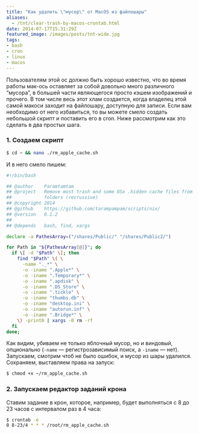 ```yaml
---
title: "Как удалить \"мусор\" от MacOS из файлошары"
aliases:
  - /tnt/clear-trash-by-macos-crontab.html
date: 2014-07-17T15:31:29Z
featured_image: /images/posts/tnt-wide.jpg
tags:
- bash
- cron
- linux
- macos
---
```


Пользователям этой ос должно быть хорошо известно, что во время работы мак-ось оставляет за собой довольно много различного “мусора”, в большей части являющегося просто кэшем изображений и прочего. В том числе весь этот хлам создается, когда владелец этой самой макоси заходит на файлошару, доступную для записи. Если вам необходимо от него избавиться, то вы можете смело создать небольшой скрипт и поставить его в cron. Ниже рассмотрим как это сделать в два простых шага.

<!--more-->

### 1. Создаем скрипт

```bash
$ cd ~ && nano ./rm_apple_cache.sh
```

И в него смело пишем:

```bash
#!/bin/bash

## @author    Paramtamtam
## @project   Remove most trash and some OSx .hidden cache files from
##            folders (recrussive)
## @copyright 2014
## @github    https://github.com/tarampampam/scripts/nix/
## @version   0.1.2
##
## @depends   bash, find, xargs

declare -a PathesArray=("/shares/Public/" "/shares/Public2/")

for Path in "${PathesArray[@]}"; do
  if \[ -d "$Path" \]; then
    find "$Path" \( \
      -name "._*" \
      -o -iname ".Apple*" \
      -o -iname ".Temporary*" \
      -o -iname ".apdisk" \
      -o -iname ".DS_Store" \
      -o -iname ".tickle" \
      -o -iname "thumbs.db" \
      -o -iname "desktop.ini" \
      -o -iname "autorun.inf" \
      -o -iname ".Bridge*" \
    \) -print0 | xargs -0 rm -rf
  fi
done;
```

Как видим, убиваем не только яблочный мусор, но и виндовый, опционально (`-name` — регистрозависимый поиск, а `-iname` — нет). Запускаем, смотрим чтоб не было ошибок, и мусор из шары удалился. Сохраняем, выставляем права на запуск:

```bash
$ chmod +x ~/rm_apple_cache.sh
```

### 2. Запускаем редактор заданий крона

Ставим задание в крон, которое, например, будет выполняться с 8 до 23 часов с интервалом раз в 4 часа:

```bash
$ crontab -e
0 8-23/4 * * * /root/rm_apple_cache.sh
```
